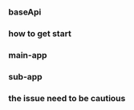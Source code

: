 

### baseApi

### how to get start 



### main-app

### sub-app

### the issue need to be cautious



